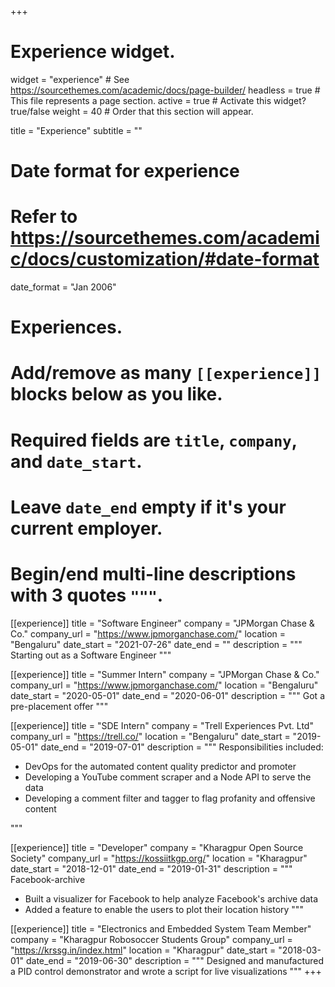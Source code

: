 +++
# Experience widget.
widget = "experience"  # See https://sourcethemes.com/academic/docs/page-builder/
headless = true  # This file represents a page section.
active = true  # Activate this widget? true/false
weight = 40  # Order that this section will appear.

title = "Experience"
subtitle = ""

# Date format for experience
#   Refer to https://sourcethemes.com/academic/docs/customization/#date-format
date_format = "Jan 2006"

# Experiences.
#   Add/remove as many `[[experience]]` blocks below as you like.
#   Required fields are `title`, `company`, and `date_start`.
#   Leave `date_end` empty if it's your current employer.
#   Begin/end multi-line descriptions with 3 quotes `"""`.

[[experience]]
  title = "Software Engineer"
  company = "JPMorgan Chase & Co."
  company_url = "https://www.jpmorganchase.com/"
  location = "Bengaluru"
  date_start = "2021-07-26"
  date_end = ""
  description = """
  Starting out as a Software Engineer
  """

[[experience]]
  title = "Summer Intern"
  company = "JPMorgan Chase & Co."
  company_url = "https://www.jpmorganchase.com/"
  location = "Bengaluru"
  date_start = "2020-05-01"
  date_end = "2020-06-01"
  description = """
  Got a pre-placement offer
  """

[[experience]]
  title = "SDE Intern"
  company = "Trell Experiences Pvt. Ltd"
  company_url = "https://trell.co/"
  location = "Bengaluru"
  date_start = "2019-05-01"
  date_end = "2019-07-01"
  description = """
  Responsibilities included:
  * DevOps for the automated content quality predictor and promoter
  * Developing a YouTube comment scraper and a Node API to serve the data
  * Developing a comment filter and tagger to flag profanity and offensive content

  """

[[experience]]
  title = "Developer"
  company = "Kharagpur Open Source Society"
  company_url = "https://kossiitkgp.org/"
  location = "Kharagpur"
  date_start = "2018-12-01"
  date_end = "2019-01-31"
  description = """
  Facebook-archive
  * Built a visualizer for Facebook to help analyze Facebook's archive data
  * Added a feature to enable the users to plot their location history
  """

[[experience]]
  title = "Electronics and Embedded System Team Member"
  company = "Kharagpur Robosoccer Students Group"
  company_url = "https://krssg.in/index.html"
  location = "Kharagpur"
  date_start = "2018-03-01"
  date_end = "2019-06-30"
  description = """
  Designed and manufactured a PID control demonstrator and wrote a script for live visualizations 
  """
+++
